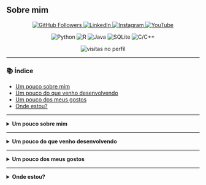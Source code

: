 ## Sobre mim

<p align="center">
  <a href="https://github.com/paulopimenta6">
    <img src="https://img.shields.io/github/followers/paulopimenta6?label=GitHub&style=social" alt="GitHub Followers">
  </a>
  <a href="https://www.linkedin.com/in/paulo-henrique-pimenta/">
    <img src="https://img.shields.io/badge/LinkedIn-blue?logo=linkedin&style=flat" alt="LinkedIn">
  </a>
  <a href="https://www.instagram.com/paulopimenta6/">
    <img src="https://img.shields.io/badge/Instagram-E4405F?logo=instagram&logoColor=white&style=flat" alt="Instagram">
  </a>
  <a href="https://www.youtube.com/@paulopi997">
    <img src="https://img.shields.io/badge/YouTube-FF0000?logo=youtube&logoColor=white" alt="YouTube">
  </a>
</p>

<p align="center">
  <img src="https://img.shields.io/badge/Python-3776AB?logo=python&logoColor=white" alt="Python">
  <img src="https://img.shields.io/badge/R-276DC3?logo=r&logoColor=white" alt="R">
  <img src="https://img.shields.io/badge/Java-007396?logo=java&logoColor=white" alt="Java">
  <img src="https://img.shields.io/badge/SQLite-003B57?logo=sqlite&logoColor=white" alt="SQLite">
  <img src="https://img.shields.io/badge/C/C++-00599C?logo=c%2B%2B&logoColor=white" alt="C/C++">
</p>

<p align="center">
  <img src="https://komarev.com/ghpvc/?username=paulopimenta6&style=flat-square&color=blue" alt="visitas no perfil"/>
</p>

---

### 📚 Índice

- [Um pouco sobre mim](#um-pouco-sobre-mim)
- [Um pouco do que venho desenvolvendo](#um-pouco-do-que-venho-desenvolvendo)
- [Um pouco dos meus gostos](#um-pouco-dos-meus-gostos)
- [Onde estou?](#onde-estou)

---

<details>
<summary><strong>Um pouco sobre mim</strong></summary>

Sou natural de São Gonçalo, uma "pequena-grande" cidade do Rio de Janeiro, mas que adotou a cidade de São Paulo para viver e para construir sua vida! Iniciei meus estudos na UERJ-Rio em Estatística (IME-UERJ), ciência a qual sou apaixonado, mas devido aos problemas que havia naquela época na universidade optei por prestar vestibular novamente e para outros estados. Passei para a prestigiada Universidade de São Paulo e me formei em Meteorologia (IAG-USP).

Ao contrário do que todos pensam, Meteorologia é um curso de ciências exatas e possui uma grade focada nas áreas de matemática, computação, estatística e física. Ao longo do curso fiz estágios na universidade e fui bolsista PIBIC.

<p align="left">
  <img src="./aboutme/aluno_1.png" alt="Minha releitura" width="250">
  <br>
  <em>Minha releitura feita por mim após assistir "Vidas ao vento" de Hayao Miyazaki</em>
</p>

<p align="right">
  <img src="./aboutme/IMG_20190816_134532.jpg" alt="Minha formatura" width="250">
  <br>
  <em>Minha formatura na USP em 2019</em>
</p>

Durante o final do curso, pude trabalhar com a modelagem de dispersão de fluidos utilizando o CMAS (RLINE). Apliquei alguns casos de teste com ele no meu TCC. Naquele momento era preciso ter o processador de dados e o pré-processador. Iniciei um estágio, o qual fui efetivado, na ATECH, uma empresa do grupo Embraer. Fui desenvolvedor de sistemas trabalhando na nova geração do sistema de controle de tráfego aéreo, assim como na produção de automação de testes. Tive a chance de atuar na área de negócios e na célula de inovação tecnológica.

<p align="center">
  <img src="./aboutme/IMG-20180522-WA0002.jpg" alt="Apresentando os resultados das automações em um congresso" width="250">
  <br>
  <em>Apresentando em um congresso de engenharia sobre automações de testes usando Python</em>
</p>

Ao longo da jornada passei por outras empresas como AT&M, FBM Brasil e META (uma consultoria de tecnologia). 
</details>

---

<details>
<summary><strong>Um pouco do que venho desenvolvendo</strong></summary>

Iniciei uma segunda graduação em Ciência de Dados. Também estou no término de uma especialização em Computação com ênfase em Java, a qual venho me surpreendendo.

Por conta destas atividades venho me dedicado a projetos pessoais em linguagens como Java, R e Python, ou seja, tanto em computação quanto em ciência de dados. Há outros projetos que venho realizando com o SQLite, um simples, mas poderoso banco de dados relacional.

Atualmente tenho produzido pouca coisa em C/C++, mas em breve espero fazer alguma coisa...

Em relação à ciência de dados venho explorando bastante sobre algoritmos de classificação, métodos inferenciais, modelos não paramétricos, modelos preditivos e métodos de reconstrução de dados. Venho estudando e desenvolvendo bastante coisa tanto em estatística clássica quanto em Machine Learning.
</details>

---

<details>
<summary><strong>Um pouco dos meus gostos</strong></summary>

Posso dizer que tenho gostos um tanto quanto peculiares e dentre eles se encontram: estudar, fazer origamis, desenhar, fotografar, ler, jogar videogame e judô.

- Estudo por conta própria por acreditar que esta é uma das vertentes de crescimento pessoal.
- Faço origamis por sempre admirar essa arte e por acreditar que ela possa ajudar no desenvolvimento. 
- Desenho por ter inspiração.
- Fotografia é uma das formas de eternizar lembranças e bons momentos.
- Ler por hábito e gosto.
- Jogar videogame por gostar e por ser um fã da Nintendo!
- Judô pela disciplina, força e pela bela cultura japonesa.

<p align="center">
  <img src="./aboutme/IMG_20250216_113537.jpg" alt="Fotografia da bela cidade da Iguaba Grande, na região dos lagos do Rio de Janeiro" width="250">
  <br>
  <em>Fotografia da bela cidade da Iguaba Grande, na região dos lagos do Rio de Janeiro</em>
</p>
</details>

---

<details>
<summary><strong>Onde estou?</strong></summary>

Gosto bastante de redes sociais, apesar de não viver nelas diariamente. Acredito que sejam diários virtuais, formas de se conectar a pessoas e comunidades legais, fazer novas amizades e trocar conhecimento. Estou nas redes:

- [Linkedin](https://www.linkedin.com/in/paulo-henrique-pimenta/)
- [Instagram](https://www.instagram.com/paulopimenta6/)
- [Facebook](https://web.facebook.com/paulo.h.pimenta/)
- [500px](https://500px.com/p/paulopimenta6?view=photos)
- [YouTube](https://www.youtube.com/@paulopi997)
</details>
